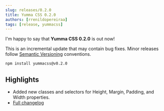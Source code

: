 ```yaml
---
slug: releases/0.2.0
title: Yumma CSS 0.2.0
authors: [rrenildopereiraa]
tags: [release, yummacss]
---
```


I'm happy to say that **Yumma CSS 0.2.0** is out now!

This is an incremental update that may contain bug fixes. Minor releases follow [Semantic Versioning](https://docs.npmjs.com/about-semantic-versioning) conventions.

```bash
npm install yummacss@v0.2.0
```

## Highlights
- Added new classes and selectors for Height, Margin, Padding, and Width properties.
- [Full changelog](https://github.com/yumma-lib/yumma-css/releases/tag/v0.2.0)